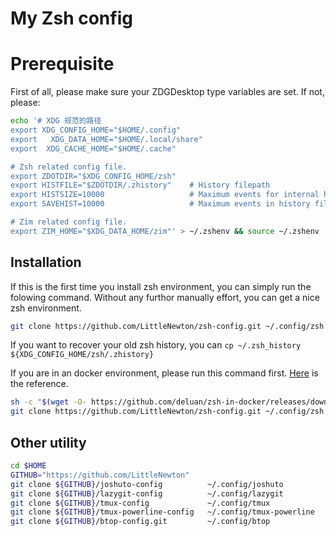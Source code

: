 # My Zsh config

# Prerequisite

First of all, please make sure your ZDGDesktop type variables are set. If not, please:

``` zsh
echo '# XDG 规范的路径
export XDG_CONFIG_HOME="$HOME/.config"
export   XDG_DATA_HOME="$HOME/.local/share"
export  XDG_CACHE_HOME="$HOME/.cache"

# Zsh related config file.
export ZDOTDIR="$XDG_CONFIG_HOME/zsh"
export HISTFILE="$ZDOTDIR/.zhistory"    # History filepath
export HISTSIZE=10000                   # Maximum events for internal history
export SAVEHIST=10000                   # Maximum events in history file

# Zim related config file.
export ZIM_HOME="$XDG_DATA_HOME/zim"' > ~/.zshenv && source ~/.zshenv
```
## Installation

If this is the first time you install zsh environment, you can simply run the folowing command. Without any furthor manually effort, you can get a nice zsh environment.

``` zsh
git clone https://github.com/LittleNewton/zsh-config.git ~/.config/zsh
```
If you want to recover your old zsh history, you can `cp ~/.zsh_history ${XDG_CONFIG_HOME/zsh/.zhistory}`

If you are in an docker environment, please run this command first. [Here](https://github.com/deluan/zsh-in-docker) is the reference.

``` zsh
sh -c "$(wget -O- https://github.com/deluan/zsh-in-docker/releases/download/v1.2.1/zsh-in-docker.sh)"
git clone https://github.com/LittleNewton/zsh-config.git ~/.config/zsh
```

## Other utility

``` zsh
cd $HOME
GITHUB="https://github.com/LittleNewton"
git clone ${GITHUB}/joshuto-config          ~/.config/joshuto
git clone ${GITHUB}/lazygit-config          ~/.config/lazygit
git clone ${GITHUB}/tmux-config             ~/.config/tmux
git clone ${GITHUB}/tmux-powerline-config   ~/.config/tmux-powerline
git clone ${GITHUB}/btop-config.git         ~/.config/btop
```
